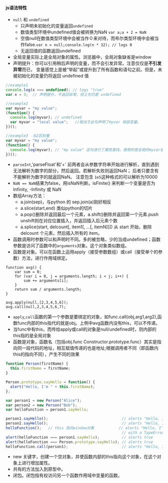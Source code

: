 #### js语法特性

+ `null` 和 `undefined`
	+ 只声明未初始化的变量返回`undefined`
	+ 数值类型环境中undefined值会被转换为NaN  `var a;a + 2 = NaN`
	+ 空值null在数值类型环境中会被当作０来对待，而布尔类型环境中会被当作false.`var n = null;console.log(n * 32); // logs 0`
	+ 无返回值的函数返回undefined
+ 全局变量实际上是全局对象的属性。浏览器中，全局对象缺省是window
+ 声明提升：你可以引用稍后声明的变量，而不会引发异常。注意仅仅是**不引发异常**而已， 变量感觉上是被“举起”或提升到了所有函数和语句之前。但是，未被初始化的变量仍将返回 undefined 值
```js
//example1
console.log(x === undefined); // logs "true"
var x = 3;  // 声明提升，不返回异常，但上句仍是 undefined

//example2
var myvar = "my value";
(function() {
  console.log(myvar); // undefined
  var myvar = "local value";   //相当于此句声明了myvar 局部变量。
})();

//example3  与2区别看
var myvar = "my value";
(function() {
  console.log(myvar); // "my value" 这句进行了属性查找，使用的是全局的myvar值
})();

```
+ `parseInt`,'parseFloat'和'+'
前两者会从参数字符串开始进行解析，直到遇到无法解析为数字的部分，然后返回。若解析失败则返回NaN；
后者只要含有不能解析为数字的就返回NaN。
注意包含 `1e5`这种格式的可以解析为10000
+ `NaN == NaN`结果为false，用isNaN判断。isFinite() 来判断一个变量是否为 Infinity, -Infinity 或 NaN
+ 数组Array方法：
	+ a.join(sep)，与python 的 sep.join(a)刚好相反
	+ a.slice(start,end) 类似python的切片
	+ a.pop()删除并返回最后一个元素，a.shift()删除并返回第一个元素.push unshift则在对应位置插入，并返回插入后元素个数
	+ a.splice(start, delcount[, item1[, ...[, itemN]]]) 从 start 开始，删除 delcount 个元素，然后插入所有的 item。
+ 函数调用时参数可以和声明时不同。多的被忽略，少的当成undefined；函数参数是访问了函数中的`arguments`对象。这个对象类似数组。
+ 函数是对象。可以在函数上运用apply（接受参数数组）或call（接受单个的参数）方法，进行作用域绑定。
```
function avg() {
    var sum = 0;
    for (var i = 0, j = arguments.length; i < j; i++) {
        sum += arguments[i];
    }
    return sum / arguments.length;
}

avg.apply(null,[2,3,4,5,6]);
avg.call(null,2,3,4,5,6,7);

```
+ `apply`,`call`函数的第一个参数是要绑定的对象，如func.call(obj,arg1,arg2),函数func内部的this指代的就是obj。上例中avg函数内没有this，可以不传递。
+ 当func中有this，而传给apply或call的对象是null/undefined时，则内部的this指的是全局对象
+ 函数是对象，函数名（包括obj.func Constructor.prototype.func）其实是指向同一段代码的地址，相互赋值传递的也是地址;根据调用者不同（即函数内this的指向不同），产生不同的效果
```js
function Person(firstName) {
  this.firstName = firstName;
}

Person.prototype.sayHello = function() {
  alert("Hello, I'm " + this.firstName);
};

var person1 = new Person("Alice");
var person2 = new Person("Bob");
var helloFunction = person1.sayHello;

person1.sayHello();                                 // alerts "Hello, I'm Alice"
person2.sayHello();                                 // alerts "Hello, I'm Bob"
helloFunction();   // this 指向window对象           // alerts "Hello, I'm undefined" (or fails
                                                    // with a TypeError in strict mode)
alert(helloFunction === person1.sayHello);          // alerts true
alert(helloFunction === Person.prototype.sayHello); // alerts true
helloFunction.call(person1);                        // alerts "Hello, I'm Alice"
```
+ new 关键字，创建一个空对象，并使函数内部的this指向这个对象，在这个对象上进行增加属性。
+ 共有的方法加入到原型中。
+ 闭包。闭包指有权访问另一个函数作用域中变量的函数。